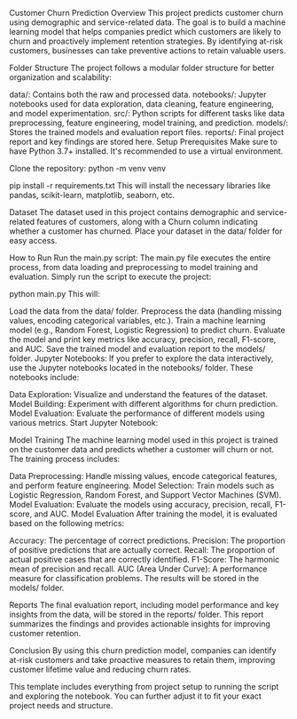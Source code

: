 Customer Churn Prediction
Overview
This project predicts customer churn using demographic and service-related data. The goal is to build a machine learning model that helps companies predict which customers are likely to churn and proactively implement retention strategies. By identifying at-risk customers, businesses can take preventive actions to retain valuable users.

Folder Structure
The project follows a modular folder structure for better organization and scalability:

data/: Contains both the raw and processed data.
notebooks/: Jupyter notebooks used for data exploration, data cleaning, feature engineering, and model experimentation.
src/: Python scripts for different tasks like data preprocessing, feature engineering, model training, and prediction.
models/: Stores the trained models and evaluation report files.
reports/: Final project report and key findings are stored here.
Setup
Prerequisites
Make sure to have Python 3.7+ installed. It's recommended to use a virtual environment.

Clone the repository:
python -m venv venv



pip install -r requirements.txt
This will install the necessary libraries like pandas, scikit-learn, matplotlib, seaborn, etc.

Dataset
The dataset used in this project contains demographic and service-related features of customers, along with a Churn column indicating whether a customer has churned. Place your dataset in the data/ folder for easy access.

How to Run
Run the main.py script: The main.py file executes the entire process, from data loading and preprocessing to model training and evaluation. Simply run the script to execute the project:

python main.py
This will:

Load the data from the data/ folder.
Preprocess the data (handling missing values, encoding categorical variables, etc.).
Train a machine learning model (e.g., Random Forest, Logistic Regression) to predict churn.
Evaluate the model and print key metrics like accuracy, precision, recall, F1-score, and AUC.
Save the trained model and evaluation report to the models/ folder.
Jupyter Notebooks: If you prefer to explore the data interactively, use the Jupyter notebooks located in the notebooks/ folder. These notebooks include:

Data Exploration: Visualize and understand the features of the dataset.
Model Building: Experiment with different algorithms for churn prediction.
Model Evaluation: Evaluate the performance of different models using various metrics.
Start Jupyter Notebook:


Model Training
The machine learning model used in this project is trained on the customer data and predicts whether a customer will churn or not. The training process includes:

Data Preprocessing: Handle missing values, encode categorical features, and perform feature engineering.
Model Selection: Train models such as Logistic Regression, Random Forest, and Support Vector Machines (SVM).
Model Evaluation: Evaluate the models using accuracy, precision, recall, F1-score, and AUC.
Model Evaluation
After training the model, it is evaluated based on the following metrics:

Accuracy: The percentage of correct predictions.
Precision: The proportion of positive predictions that are actually correct.
Recall: The proportion of actual positive cases that are correctly identified.
F1-Score: The harmonic mean of precision and recall.
AUC (Area Under Curve): A performance measure for classification problems.
The results will be stored in the models/ folder.

Reports
The final evaluation report, including model performance and key insights from the data, will be stored in the reports/ folder. This report summarizes the findings and provides actionable insights for improving customer retention.

Conclusion
By using this churn prediction model, companies can identify at-risk customers and take proactive measures to retain them, improving customer lifetime value and reducing churn rates.

This template includes everything from project setup to running the script and exploring the notebook. You can further adjust it to fit your exact project needs and structure.











